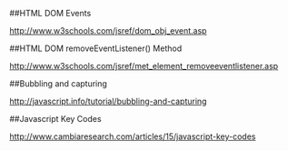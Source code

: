 ##HTML DOM Events

http://www.w3schools.com/jsref/dom_obj_event.asp

##HTML DOM removeEventListener() Method

http://www.w3schools.com/jsref/met_element_removeeventlistener.asp

##Bubbling and capturing

http://javascript.info/tutorial/bubbling-and-capturing

##Javascript Key Codes

http://www.cambiaresearch.com/articles/15/javascript-key-codes

